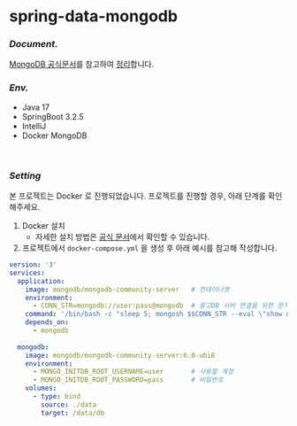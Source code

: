 # spring-data-mongodb

### _Document._
[MongoDB 공식문서](https://www.mongodb.com/docs/manual/introduction/)를 참고하여 [정리](https://leeseunghee00.notion.site/MongoDB-fef2662c55374393b0c69f6e6b2b7466?pvs=4)합니다.
<br />

### _Env._
- Java 17
- SpringBoot 3.2.5
- IntelliJ
- Docker MongoDB
<br />

### _Setting_
본 프로젝트는 Docker 로 진행되었습니다. 프로젝트를 진행할 경우, 아래 단계를 확인해주세요.

1. Docker 설치
    - 자세한 설치 방법은 [공식 문서](https://www.mongodb.com/docs/manual/tutorial/install-mongodb-enterprise-with-docker/)에서 확인할 수 있습니다.
2. 프로젝트에서 `docker-compose.yml` 을 생성 후 아래 예시를 참고해 작성합니다.

```yaml
version: '3'
services:
  application:
    image: mongodb/mongodb-community-server   # 컨테이너명
    environment:
      - CONN_STR=mongodb://user:pass@mongodb  # 몽고DB 서버 연결을 위한 문자열
    command: '/bin/bash -c "sleep 5; mongosh $$CONN_STR --eval \"show dbs;\""'
    depends_on:
      - mongodb
      
  mongodb:
    image: mongodb/mongodb-community-server:6.0-ubi8
    environment:
      - MONGO_INITDB_ROOT_USERNAME=user       # 사용할 계정
      - MONGO_INITDB_ROOT_PASSWORD=pass       # 비밀번호
    volumes:
      - type: bind
        source: ./data
        target: /data/db
```